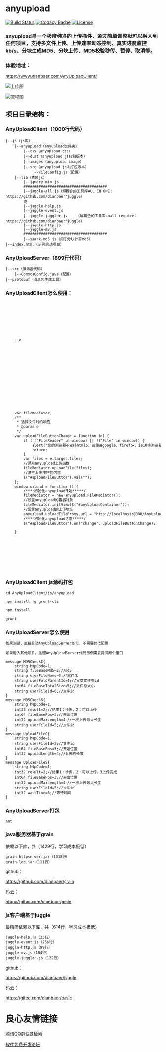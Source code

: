 # anyupload

[![Build Status](https://travis-ci.org/dianbaer/anyupload.svg?branch=master)](https://travis-ci.org/dianbaer/anyupload)
[![Codacy Badge](https://api.codacy.com/project/badge/Grade/5418a2ab4049430cb9f58510ec28f452)](https://www.codacy.com/app/232365732/anyupload?utm_source=github.com&amp;utm_medium=referral&amp;utm_content=dianbaer/anyupload&amp;utm_campaign=Badge_Grade)
[![License](https://img.shields.io/badge/License-MIT-blue.svg)](LICENSE)


### anyupload是一个极度纯净的上传插件，通过简单调整就可以融入到任何项目，支持多文件上传、上传速率动态控制、真实进度监控kb/s、分块生成MD5、分块上传、MD5校验秒传、暂停、取消等。



### 体验地址：

https://www.dianbaer.com/AnyUploadClient/


![上传图](./anyupload.png "anyupload.png")


![流程图](./anyuploadflow.png "anyuploadflow.png")


## 项目目录结构：

	
### AnyUploadClient（1000行代码）

	|--js（js库）
		|--anyupload（anyupload文件夹）
			|--css（anyupload css）
			|--dist（anyupload js打包版本）
			|--images（anyupload image）
			|--src（anyupload js未打包版本）
				|--FileConfig.js（配置）
		|--lib（依赖js）
			|--jquery.min.js
			######################################
			|--juggle-all.js（解耦合的工具库ALL IN ONE：https://github.com/dianbaer/juggle）
			或
			|--juggle-help.js
			|--juggle-event.js
			|--juggle-juggler.js    （解耦合的工具库small require：https://github.com/dianbaer/juggle）
			|--juggle-http.js
			|--juggle-mv.js
			######################################
			|--spark-md5.js（用于分块计算md5）
	|--index.html（示例启动项目）


### AnyUploadServer（899行代码）

	|--src（服务器代码）
		|--CommonConfig.java（配置）
	|--protobuf（消息包生成工具）


### AnyUploadClient怎么使用：

```html

 
 
 
     
      
     
      
    -->
     
      
      
      
      
      
     
      
      
     
     
      

 
 
    var fileMediator;
    /**
     * 选择文件时的响应
     * @param e
     */
    var uploadFileButtonChange = function (e) {
        if (!("FileReader" in window) || !("File" in window)) {
            alert("您的浏览器不支持html5，请使用google，firefox，ie10等浏览器");
            return;
        }
        var files = e.target.files;
        //调用anyupload上传函数
        fileMediator.upLoadFile(files);
        //清空上传按钮的内容
        $("#uploadFileButton").val("");
    };
    window.onload = function () {
        /****初始化anyupload开始*****/
        fileMediator = new anyupload.FileMediator();
        //设置anyupload的容器对象
        fileMediator.initView($("#anyUploadContainer"));
        //设置anyupload的上传地址
        anyupload.uploadFileProxy.url = "http://localhost:8080/AnyUploadServer/s";
        /****初始化anyupload结束*****/
        $("#uploadFileButton").on("change", uploadFileButtonChange);

    }
 
 
 
 
 
  
 
 


```

### AnyUploadClient js源码打包


	cd AnyUploadClient/js/anyupload
	
	npm install -g grunt-cli

	npm install
	
	grunt
	


### AnyUploadServer怎么使用

	如果测试，直接启动AnyUploadServer即可，不需要修改配置
	
	如果融入其他项目，按照AnyUploadServer代码示例需要提供两个接口
	
	message MD5CheckC{
		string hOpCode=1;
		string fileBaseMd5=2;//md5
		string userFileName=3;//文件名
		string userFoldParentId=4;//父类文件夹id
		int64 fileBaseTotalSize=5;//文件总大小
		string userFileId=6;//文件id
	}
	message MD5CheckS{
		string hOpCode=1;
		int32 result=2;//结果1：秒传，2：可以上传
		int64 fileBasePos=3;//开始位置
		int32 uploadMaxLength=4;//一次上传最大长度
		string userFileId=5;//文件id
	}
	message UploadFileC{
		string hOpCode=1;
		string userFileId=2;//文件id
		int64 fileBasePos=3;//开始位置
		int32 uploadLength=4;//上传的长度
	}
	message UploadFileS{
		string hOpCode=1;
		int32 result=2;//结果1：秒传，2：可以上传，3上传完成
		int64 fileBasePos=3;//开始位置
		int32 uploadMaxLength=4;//一次上传最大长度
		string userFileId=5;//文件id
		int32 waitTime=6;//等待时间
	}
	
### AnyUploadServer打包


	ant

	


### java服务器基于grain

依赖以下库，共（1429行，学习成本极低）

	grain-httpserver.jar（1318行）
	grain-log.jar（111行）


github：


https://github.com/dianbaer/grain


码云：


https://gitee.com/dianbaer/grain


### js客户端基于juggle

最精简依赖以下库，共（614行，学习成本极低）

	juggle-help.js（33行）
	juggle-event.js（256行）
	juggle-http.js（99行）
	juggle-mv.js（104行）
	juggle-juggler.js（122行）

github：


https://github.com/dianbaer/juggle


码云：


https://gitee.com/dianbaer/basic





 # 良心友情链接

[腾讯QQ群快速检索](http://u.720life.cn/s/8cf73f7c)

[软件免费开发论坛](http://u.720life.cn/s/bbb01dc0)